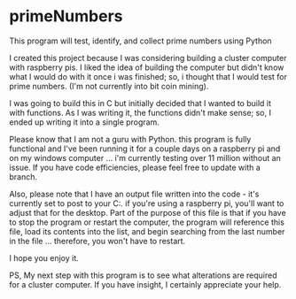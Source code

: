 # primeNumbers
This program will test, identify, and collect prime numbers using Python

I created this project because I was considering building a cluster computer with raspberry pis. I liked the idea of building the computer but didn't know what I would do with it once i was finished; so, i thought that I would test for prime numbers. (I'm not currently into bit coin mining).

I was going to build this in C but initially decided that I wanted to build it with functions. As I was writing it, the functions didn't make sense; so, I ended up writing it into a single program.

Please know that I am not a guru with Python. this program is fully functional and I've been running it for a couple days on a raspberry pi and on my windows computer ... i'm currently testing over 11 million without an issue. If you have code efficiencies, please feel free to update with a branch.

Also, please note that I have an output file written into the code - it's currently set to post to your C:. if you're using a raspberry pi, you'll want to adjust that for the desktop. Part of the purpose of this file is that if you have to stop the program or restart the computer, the program will reference this file, load its contents into the list, and begin searching from the last number in the file ... therefore, you won't have to restart.


I hope you enjoy it.


PS, My next step with this program is to see what alterations are required for a cluster computer. If you have insight, I certainly appreciate your help.


